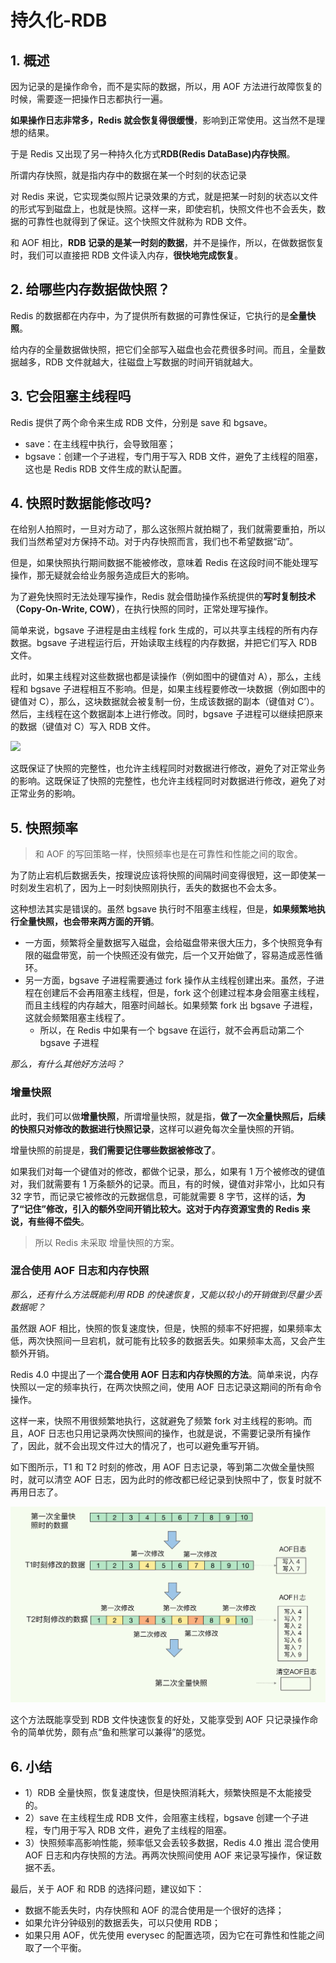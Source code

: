 # 持久化-RDB

## 1. 概述

因为记录的是操作命令，而不是实际的数据，所以，用 AOF 方法进行故障恢复的时候，需要逐一把操作日志都执行一遍。

**如果操作日志非常多，Redis 就会恢复得很缓慢**，影响到正常使用。这当然不是理想的结果。

于是 Redis 又出现了另一种持久化方式**RDB(Redis DataBase)内存快照**。

所谓内存快照，就是指内存中的数据在某一个时刻的状态记录

对 Redis 来说，它实现类似照片记录效果的方式，就是把某一时刻的状态以文件的形式写到磁盘上，也就是快照。这样一来，即使宕机，快照文件也不会丢失，数据的可靠性也就得到了保证。这个快照文件就称为 RDB 文件。

和 AOF 相比，**RDB 记录的是某一时刻的数据**，并不是操作，所以，在做数据恢复时，我们可以直接把 RDB 文件读入内存，**很快地完成恢复**。





## 2. 给哪些内存数据做快照？

Redis 的数据都在内存中，为了提供所有数据的可靠性保证，它执行的是**全量快照**。

给内存的全量数据做快照，把它们全部写入磁盘也会花费很多时间。而且，全量数据越多，RDB 文件就越大，往磁盘上写数据的时间开销就越大。



## 3. 它会阻塞主线程吗

Redis 提供了两个命令来生成 RDB 文件，分别是 save 和 bgsave。

* save：在主线程中执行，会导致阻塞；
* bgsave：创建一个子进程，专门用于写入 RDB 文件，避免了主线程的阻塞，这也是 Redis RDB 文件生成的默认配置。



## 4. 快照时数据能修改吗?

在给别人拍照时，一旦对方动了，那么这张照片就拍糊了，我们就需要重拍，所以我们当然希望对方保持不动。对于内存快照而言，我们也不希望数据“动”。

但是，如果快照执行期间数据不能被修改，意味着 Redis 在这段时间不能处理写操作，那无疑就会给业务服务造成巨大的影响。

为了避免快照时无法处理写操作，Redis 就会借助操作系统提供的**写时复制技术（Copy-On-Write, COW）**，在执行快照的同时，正常处理写操作。

简单来说，bgsave 子进程是由主线程 fork 生成的，可以共享主线程的所有内存数据。bgsave 子进程运行后，开始读取主线程的内存数据，并把它们写入 RDB 文件。

此时，如果主线程对这些数据也都是读操作（例如图中的键值对 A），那么，主线程和 bgsave 子进程相互不影响。但是，如果主线程要修改一块数据（例如图中的键值对 C），那么，这块数据就会被复制一份，生成该数据的副本（键值对 C’）。然后，主线程在这个数据副本上进行修改。同时，bgsave 子进程可以继续把原来的数据（键值对 C）写入 RDB 文件。

![](assets/写时复制机制保证快照期间数据可修改.jpg)



这既保证了快照的完整性，也允许主线程同时对数据进行修改，避免了对正常业务的影响。这既保证了快照的完整性，也允许主线程同时对数据进行修改，避免了对正常业务的影响。



## 5. 快照频率

> 和 AOF 的写回策略一样，快照频率也是在可靠性和性能之间的取舍。

为了防止宕机后数据丢失，按理说应该将快照的间隔时间变得很短，这一即使某一时刻发生宕机了，因为上一时刻快照刚执行，丢失的数据也不会太多。

这种想法其实是错误的。虽然 bgsave 执行时不阻塞主线程，但是，**如果频繁地执行全量快照，也会带来两方面的开销**。

* 一方面，频繁将全量数据写入磁盘，会给磁盘带来很大压力，多个快照竞争有限的磁盘带宽，前一个快照还没有做完，后一个又开始做了，容易造成恶性循环。
* 另一方面，bgsave 子进程需要通过 fork 操作从主线程创建出来。虽然，子进程在创建后不会再阻塞主线程，但是，fork 这个创建过程本身会阻塞主线程，而且主线程的内存越大，阻塞时间越长。如果频繁 fork 出 bgsave 子进程，这就会频繁阻塞主线程了。
  * 所以，在 Redis 中如果有一个 bgsave 在运行，就不会再启动第二个 bgsave 子进程

*那么，有什么其他好方法吗？*

### 增量快照

此时，我们可以做**增量快照**，所谓增量快照，就是指，**做了一次全量快照后，后续的快照只对修改的数据进行快照记录**，这样可以避免每次全量快照的开销。

增量快照的前提是，**我们需要记住哪些数据被修改了**。

如果我们对每一个键值对的修改，都做个记录，那么，如果有 1 万个被修改的键值对，我们就需要有 1 万条额外的记录。而且，有的时候，键值对非常小，比如只有 32 字节，而记录它被修改的元数据信息，可能就需要 8 字节，这样的话，**为了“记住”修改，引入的额外空间开销比较大。这对于内存资源宝贵的 Redis 来说，有些得不偿失**。

> 所以 Redis 未采取 增量快照的方案。

### 混合使用 AOF 日志和内存快照

*那么，还有什么方法既能利用 RDB 的快速恢复，又能以较小的开销做到尽量少丢数据呢？*

虽然跟 AOF 相比，快照的恢复速度快，但是，快照的频率不好把握，如果频率太低，两次快照间一旦宕机，就可能有比较多的数据丢失。如果频率太高，又会产生额外开销。

Redis 4.0 中提出了一个**混合使用 AOF 日志和内存快照的方法**。简单来说，内存快照以一定的频率执行，在两次快照之间，使用 AOF 日志记录这期间的所有命令操作。

这样一来，快照不用很频繁地执行，这就避免了频繁 fork 对主线程的影响。而且，AOF 日志也只用记录两次快照间的操作，也就是说，不需要记录所有操作了，因此，就不会出现文件过大的情况了，也可以避免重写开销。

如下图所示，T1 和 T2 时刻的修改，用 AOF 日志记录，等到第二次做全量快照时，就可以清空 AOF 日志，因为此时的修改都已经记录到快照中了，恢复时就不再用日志了。

![](assets/内存快照和AOF混合使用.webp)

这个方法既能享受到 RDB 文件快速恢复的好处，又能享受到 AOF 只记录操作命令的简单优势，颇有点“鱼和熊掌可以兼得”的感觉。



## 6. 小结

* 1）RDB 全量快照，恢复速度快，但是快照消耗大，频繁快照是不太能接受的。
* 2）save 在主线程生成 RDB 文件，会阻塞主线程，bgsave 创建一个子进程，专门用于写入 RDB 文件，避免了主线程的阻塞。
* 3）快照频率高影响性能，频率低又会丢较多数据，Redis 4.0 推出 混合使用 AOF 日志和内存快照的方法。再两次快照间使用 AOF 来记录写操作，保证数据不丢。

最后，关于 AOF 和 RDB 的选择问题，建议如下：

* 数据不能丢失时，内存快照和 AOF 的混合使用是一个很好的选择；
* 如果允许分钟级别的数据丢失，可以只使用 RDB；
* 如果只用 AOF，优先使用 everysec 的配置选项，因为它在可靠性和性能之间取了一个平衡。